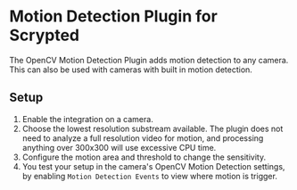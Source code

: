# Motion Detection Plugin for Scrypted

The OpenCV Motion Detection Plugin adds motion detection to any camera. This can also be used with cameras with built in motion detection.

## Setup

1. Enable the integration on a camera.
2. Choose the lowest resolution substream available. The plugin does not need to analyze a full resolution video for motion, and processing anything over 300x300 will use excessive CPU time.
3. Configure the motion area and threshold to change the sensitivity.
4. You test your setup in the camera's OpenCV Motion Detection settings, by enabling `Motion Detection Events` to view where motion is trigger.
